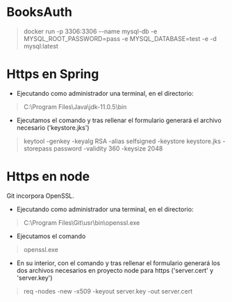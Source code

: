# BooksAuth
> docker run -p 3306:3306 --name mysql-db -e MYSQL_ROOT_PASSWORD=pass -e MYSQL_DATABASE=test -e -d mysql:latest


# Https en Spring
- Ejecutando como administrador una terminal, en el directorio:
> C:\Program Files\Java\jdk-11.0.5\bin

- Ejecutamos el comando y tras rellenar el formulario generará el archivo necesario ('keystore.jks')
> keytool -genkey -keyalg RSA -alias selfsigned -keystore keystore.jks -storepass password -validity 360 -keysize 2048


# Https en node
Git incorpora OpenSSL.
- Ejecutando como administrador una terminal, en el directorio:  
> C:\Program Files\Git\usr\bin\openssl.exe

- Ejecutamos el comando
> openssl.exe
 
- En su interior, con el comando y tras rellenar el formulario generará los dos archivos necesarios en proyecto node para https ('server.cert' y 'server.key')
> req -nodes -new -x509 -keyout server.key -out server.cert




